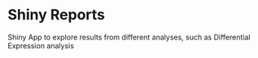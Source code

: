 # Shiny Reports

Shiny App to explore results from different analyses, such as Differential Expression analysis